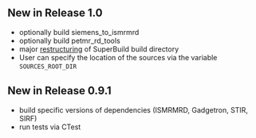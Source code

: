 ## New in Release 1.0
 - optionally build siemens_to_ismrmrd
 - optionally build petmr_rd_tools
 - major [restructuring](https://github.com/CCPPETMR/SIRF-SuperBuild/issues/16#issuecomment-360772097) of SuperBuild build directory
 - User can specify the location of the sources via the variable `SOURCES_ROOT_DIR`

## New in Release 0.9.1

- build specific versions of dependencies (ISMRMRD, Gadgetron, STIR, SIRF)
- run tests via CTest
